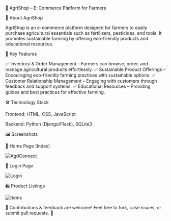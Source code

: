 🌿 AgriShop – E-Commerce Platform for Farmers

📌 About AgriShop

AgriShop is an e-commerce platform designed for farmers to easily purchase agricultural essentials such as fertilizers, pesticides, and tools. It promotes sustainable farming by offering eco-friendly products and educational resources.

🚀 Key Features

✅ Inventory & Order Management – Farmers can browse, order, and manage agricultural products effortlessly.
✅ Sustainable Product Offerings – Encouraging eco-friendly farming practices with sustainable options.
✅ Customer Relationship Management – Engaging with customers through feedback and support systems.
✅ Educational Resources – Providing guides and best practices for effective farming.

🛠️ Technology Stack

Frontend: HTML, CSS, JavaScript

Backend: Python (Django/Flask), SQLite3

🖼️ Screenshots

🌱 Home Page (Index)

![AgriConnect](https://github.com/user-attachments/assets/93d1efc4-9b81-4558-8572-d571de6f7281)


🔑 Login Page

![Login](https://github.com/user-attachments/assets/6ea6fb5d-c647-430b-8b6f-e913602ea0e3)

🛍️ Product Listings

![Items](https://github.com/user-attachments/assets/8ccbf36f-0b35-4154-8874-1b4424e7ed4c)

🎉 Contributions & feedback are welcome! Feel free to fork, raise issues, or submit pull requests. 🚀

